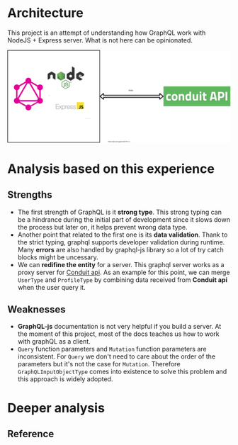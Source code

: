 # Architecture
This project is an attempt of understanding how GraphQL work with NodeJS + Express server. What is not here can be opinionated.

![architect-image](./structure.svg)

# Analysis based on this experience

## Strengths
 - The first strength of GraphQL is it **strong type**. This strong typing can be a hindrance during the initial part of development since it slows down the process but later on, it helps prevent wrong data type.
 - Another point that related to the first one is its **data validation**. Thank to the strict typing, graphql supports developer validation during runtime. Many **errors** are also handled by graphql-js library so a lot of try catch blocks might be uncessary.
 - We can **redifine the entity** for a server. This graphql server works as a proxy server for [Conduit api](https://github.com/gothinkster/realworld-starter-kit/blob/master/FRONTEND_INSTRUCTIONS.md). As an example for this point, we can merge `UserType` and `ProfileType` by combining data received from **Conduit api** when the user query it.

## Weaknesses
- **GraphQL-js** documentation is not very helpful if you build a server. At the moment of this project, most of the docs teaches us how to work with graphQL as a client.
- `Query` function parameters and `Mutation` function parameters are inconsistent. For `Query` we don't need to care about the order of the parameters but it's not the case for `Mutation`. Therefore `GraphQLInputObjectType` comes into existence to solve this problem and this approach is widely adopted.

# Deeper analysis

## Reference